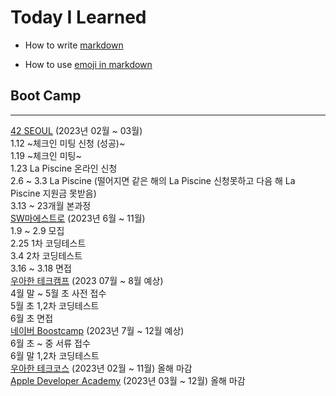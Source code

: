 # Today I Learned

* How to write [markdown](https://gist.github.com/ihoneymon/652be052a0727ad59601)

* How to use  [emoji in markdown](https://www.webfx.com/tools/emoji-cheat-sheet/)

## Boot Camp
* * *

[42 SEOUL](https://42seoul.kr/seoul42/contents/view?contentsNo=17&level=2&menuNo=31) (2023년 02월 ~ 03월)<br>
1.12 ~체크인 미팅 신청 (성공)~<br>
1.19 ~체크인 미팅~<br>
1.23 La Piscine 온라인 신청<br>
2.6 ~ 3.3 La Piscine (떨어지면 같은 해의 La Piscine 신청못하고 다음 해 La Piscine 지원금 못받음)<br>
3.13 ~ 23개월 본과정<br>
[SW마에스트로](https://www.swmaestro.org/sw/main/contents.do?menuNo=200033) (2023년 6월 ~ 11월)<br>
1.9 ~ 2.9 모집<br>
2.25 1차 코딩테스트<br>
3.4 2차 코딩테스트<br>
3.16 ~ 3.18 면접<br>
[우아한 테크캠프](https://techblog.woowahan.com/8154/) (2023 07월 ~ 8월 예상)<br> 
4월 말 ~ 5월 초 사전 접수<br>
5월 초 1,2차 코딩테스트<br>
6월 초 면접<br>
[네이버 Boostcamp](https://boostcamp.connect.or.kr/guide_wm.html) (2023년 7월 ~ 12월 예상)<br>
6월 초 ~ 중 서류 접수<br>
6월 말 1,2차 코딩테스트<br>
[우아한 테크코스](https://woowacourse.github.io/) (2023년 02월 ~ 11월) 올해 마감<br>
[Apple Developer Academy](https://developeracademy.postech.ac.kr/) (2023년 03월 ~ 12월) 올해 마감<br>
